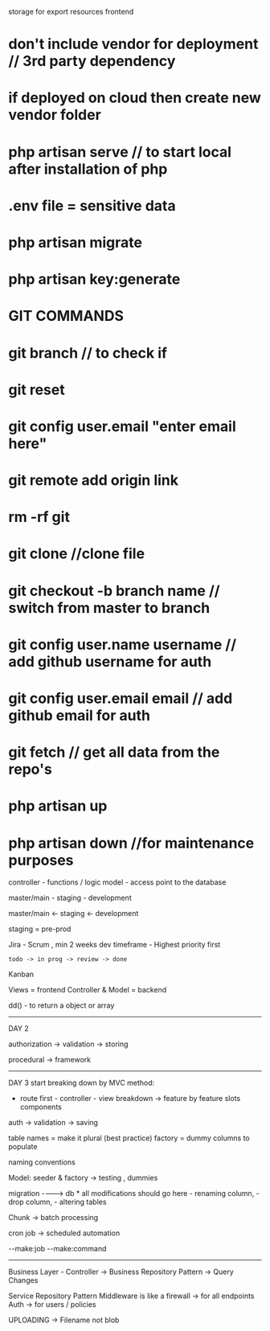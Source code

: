 storage for export
resources frontend

# don't include vendor for deployment // 3rd party dependency

# if deployed on cloud then create new vendor folder

# php artisan serve // to start local after installation of php

# .env file = sensitive data

# php artisan migrate

# php artisan key:generate

# GIT COMMANDS

# git branch // to check if

# git reset

# git config user.email "enter email here"

# git remote add origin link

# rm -rf git

# git clone //clone file

# git checkout -b branch name // switch from master to branch

# git config user.name username // add github username for auth

# git config user.email email // add github email for auth

# git fetch // get all data from the repo's

# php artisan up

# php artisan down //for maintenance purposes

controller - functions / logic
model - access point to the database

master/main - staging - development

master/main <- staging <- development

staging = pre-prod

Jira - Scrum , min 2 weeks dev timeframe - Highest priority first

    todo -> in prog -> review -> done

Kanban

Views = frontend
Controller & Model = backend

dd() - to return a object or array

---

DAY 2

authorization -> validation -> storing

procedural -> framework

---

DAY 3
start breaking down by MVC method:

-   route first - controller - view
    breakdown -> feature by feature
    slots
    components

auth -> validation -> saving

table names = make it plural (best practice)
factory = dummy columns to populate

naming conventions

Model:
seeder & factory -> testing , dummies

migration ----> db \* all modifications should go here - renaming column, - drop column, - altering tables

Chunk -> batch processing

cron job -> scheduled automation

--make:job
--make:command

---

Business Layer - Controller -> Business
Repository Pattern -> Query Changes

Service Repository Pattern
Middleware is like a firewall -> for all endpoints
Auth -> for users / policies

UPLOADING -> Filename not blob
